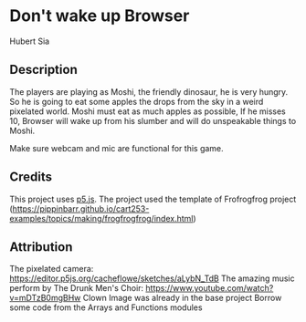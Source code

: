 # Don't wake up Browser

Hubert Sia

[View this project online]: https://hubertsia.github.io/cart253/topics/assignments/mod-jam/

## Description

The players are playing as Moshi, the friendly dinosaur, he is very hungry. So he is going to eat some apples the drops from the sky in a weird pixelated world.
Moshi must eat as much apples as possible, If he misses 10, Browser will wake up from his slumber and will do unspeakable things to Moshi.

Make sure webcam and mic are functional for this game.

## Credits

This project uses [p5.js](https://p5js.org).
The project used the template of Frofrogfrog project (https://pippinbarr.github.io/cart253-examples/topics/making/frogfrogfrog/index.html)


## Attribution

The pixelated camera: https://editor.p5js.org/cacheflowe/sketches/aLybN_TdB
The amazing music perform by The Drunk Men's Choir: https://www.youtube.com/watch?v=mDTzB0mgBHw
Clown Image was already in the base project
Borrow some code from the Arrays and Functions modules
 

